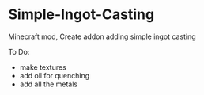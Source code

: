 # Simple-Ingot-Casting
Minecraft mod, Create addon adding simple ingot casting

To Do:
 - make textures
 - add oil for quenching
 - add all the metals